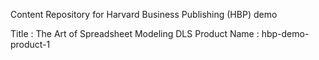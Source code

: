 Content Repository for Harvard Business Publishing (HBP) demo

Title : The Art of Spreadsheet Modeling
DLS Product Name : hbp-demo-product-1

